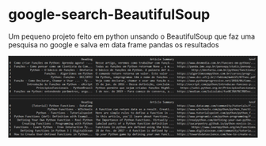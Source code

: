# google-search-BeautifulSoup

Um pequeno projeto feito em python unsando o BeautifulSoup que faz uma pesquisa no google e salva em data frame pandas os resultados 

<p>
  <img src="frame pandas.png" width="650" alt="accessibility text">
</p>
